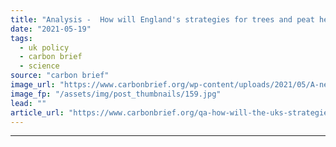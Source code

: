 ```yaml
---
title: "Analysis -  How will England's strategies for trees and peat help achieve net-zero by 2050?"
date: "2021-05-19"
tags: 
  - uk policy
  - carbon brief
  - science
source: "carbon brief"
image_url: "https://www.carbonbrief.org/wp-content/uploads/2021/05/A-new-plantation-of-fir-trees-on-the-North-Yorkshire-Moors-583x372.jpg"
image_fp: "/assets/img/post_thumbnails/159.jpg"
lead: ""
article_url: "https://www.carbonbrief.org/qa-how-will-the-uks-strategies-for-trees-and-peat-help-achieve-net-zero-by-2050"
---
```


---
